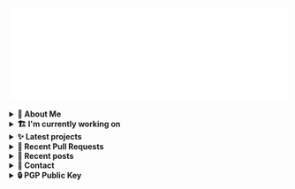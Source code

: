 ![藍](ai.svg)

<details>
  <summary><b>🌠 About Me</b></summary>
  <br/>

- 藍
- Earthling, Front-end Developer.
- Owner of [!mportantImport](https://github.com/importantimport)
- Member of [Lume](https://github.com/lumeland)
- Contributor of [TailwindCSS](https://github.com/tailwindlabs/tailwindcss), [ComfyUI](https://github.com/comfyanonymous/ComfyUI), [MDUI](https://github.com/zdhxiong/mdui) and more

</details>
<details>
  <summary><b>🏗️ I'm currently working on</b></summary>
  <br/>


- [sn0wm1x/nixos](https://github.com/sn0wm1x/nixos) - 🌨 SN0WM1X NixOS Config. [maintainer=@kwaa] (1 day ago)
- [kwaa/blog_next](https://github.com/kwaa/blog_next) - Trying to Migrate Blog (2 days ago)
- [importantimport/lume_theme_shiraha](https://github.com/importantimport/lume_theme_shiraha) - ❄️ Material 3-inspired Lume Blog Theme. [WIP] (2 days ago)
- [importantimport/hatsu](https://github.com/importantimport/hatsu) - 🩵 Self-hosted &amp; Fully-automated ActivityPub Bridge for Static Sites. (5 days ago)
- [importantimport/zeitdose](https://github.com/importantimport/zeitdose) -  (1 week ago)
- [kwaa/comet](https://github.com/kwaa/comet) - 🌠 Comet Gateway - 实验性 Naiveproxy 透明网关. [WIP] (3 weeks ago)
- [importantimport/fff](https://github.com/importantimport/fff) - 🌟 The Flexible &amp; Functional Frontmatter Solution. (1 month ago)
- [lumeland/lume](https://github.com/lumeland/lume) - 🔥 Static site generator for Deno 🦕 (1 month ago)
- [importantimport/urara](https://github.com/importantimport/urara) - 🌸 Sweet, Powerful, IndieWeb-Compatible SvelteKit Blog Starter. [δ](Delta) (1 month ago)
- [fedikit/fedikit](https://github.com/fedikit/fedikit) - 🧱 Building Blocks for Fediverse. (1 month ago)

</details>
<details>
  <summary><b>✨ Latest projects</b></summary>
  <br/>


- [kwaa/blog_next](https://github.com/kwaa/blog_next) - Trying to Migrate Blog
- [kwaa/sonik-qwik](https://github.com/kwaa/sonik-qwik) - [Alpha] Qwik preset for the Sonik
- [kwaa/comet](https://github.com/kwaa/comet) - 🌠 Comet Gateway - 实验性 Naiveproxy 透明网关. [WIP]
- [kwaa/csgo](https://github.com/kwaa/csgo) - My CS:GO crosshair &amp; scripts.
- [kwaa/flytosocial](https://github.com/kwaa/flytosocial) - 🪽 An attempt to run a GoToSocial instance at fly.io.
- [kwaa/ech-playground](https://github.com/kwaa/ech-playground) - 🔒 Play with TLS Encrypted Client Hello
- [kwaa/hexo-lightningcss](https://github.com/kwaa/hexo-lightningcss) - ⚡️ LightningCSS Plugin for Hexo
- [kwaa/naive](https://github.com/kwaa/naive) - 🐸 Dockerized NaiveProxy (Monthly Update)
- [kwaa/hexo-partytown](https://github.com/kwaa/hexo-partytown) - 🎉 Partytown Integration for Hexo
- [kwaa/todoli](https://github.com/kwaa/todoli) - 🥔 Yet Another To Do List.

</details>
<details>
  <summary><b>🎨 Recent Pull Requests</b></summary>
  <br/>


- [FFF preset](https://github.com/lumeland/cms/pull/13) on [lumeland/cms](https://github.com/lumeland/cms) (2 days ago)
- [feat: docker compose](https://github.com/lumeland/cms-deploy/pull/1) on [lumeland/cms-deploy](https://github.com/lumeland/cms-deploy) (1 month ago)
- [robots.txt Plugin](https://github.com/lumeland/lume/pull/570) on [lumeland/lume](https://github.com/lumeland/lume) (1 month ago)
- [docs(readme): remove blockquote](https://github.com/lumeland/lume/pull/564) on [lumeland/lume](https://github.com/lumeland/lume) (1 month ago)
- [refactor(hono-jsx): import from `deno.land/x`](https://github.com/lumeland/experimental-plugins/pull/34) on [lumeland/experimental-plugins](https://github.com/lumeland/experimental-plugins) (1 month ago)
- [refactor(plugin/favicon): preferred svg icon](https://github.com/lumeland/lume/pull/562) on [lumeland/lume](https://github.com/lumeland/lume) (2 months ago)
- [Adaptive favicon](https://github.com/lumeland/lume.land/pull/99) on [lumeland/lume.land](https://github.com/lumeland/lume.land) (2 months ago)
- [Add `mdx` filter](https://github.com/lumeland/lume/pull/550) on [lumeland/lume](https://github.com/lumeland/lume) (2 months ago)
- [Add hatsu to COMMUNITY.md](https://github.com/SeaQL/sea-orm/pull/2036) on [SeaQL/sea-orm](https://github.com/SeaQL/sea-orm) (3 months ago)
- [Add hatsu to ECOSYSTEM.md](https://github.com/tokio-rs/axum/pull/2462) on [tokio-rs/axum](https://github.com/tokio-rs/axum) (3 months ago)

</details>
<details>
  <summary><b>📜 Recent posts</b></summary>
  <br/>


- [2023 年 7 月：我最近在写什么](https://kwaa.dev/2023/07) (8 months ago)
- [I 卡也要炼！本地运行 Stable Diffusion &amp; ComfyUI](https://kwaa.dev/stable-diffusion) (11 months ago)
- [为红米 2 刷入 postmarketOS Edge &#43; GNOME Mobile](https://kwaa.dev/redmi2-pmos) (1 year ago)
- [为 nRF52840 Dongle 刷入 CanoKey 固件](https://kwaa.dev/canokey-nrf52) (1 year ago)
- [2022 总结](https://kwaa.dev/2023) (1 year ago)

👉 read more at [./kwaa.dev](https://kwaa.dev)

</details>
<details>
  <summary><b>📧 Contact</b></summary>
  <br/>

- Blog: https://kwaa.dev
- Matrix: [@kwaa:matrix.org](https://matrix.to/#/@kwaa:matrix.org)

👋 If u want to say hello, I'll be happy to meet u.

</details>
<details>
  <summary><b>🔒 PGP Public Key</b></summary>
  <br/>
  
```
pub   ed25519/0x4444777733334444 2022-05-16 [C] [expires: 2025-01-07]
      Key fingerprint = ABCB A12F 1A8E 3CCC F10B  5109 4444 7777 3333 4444
uid                   [ultimate] 藍+85CD <kwa[a]kwaa.dev>
uid                   [ultimate] 藍+85CD (GitHub) &lt;50108258+kwaa[a]users.noreply.github.com>
uid                   [ultimate] [jpeg image of size 889]
sub   ed25519/0xBCB0111111111111 2022-12-24 [S] [expires: 2025-01-07]
sub   ed25519/0x6656222222222222 2022-10-27 [A] [expires: 2025-01-07]
sub   cv25519/0x6EC06EC06EC06EC0 2022-10-05 [E] [expires: 2025-01-07]

# via keys.openpgp.org
gpg --keyserver hkps://keys.openpgp.org --recv-keys 4444777733334444
# via kwaa.dev
gpg --fetch-keys https://kwaa.dev/pgp/4734.pgp
```

</details>
